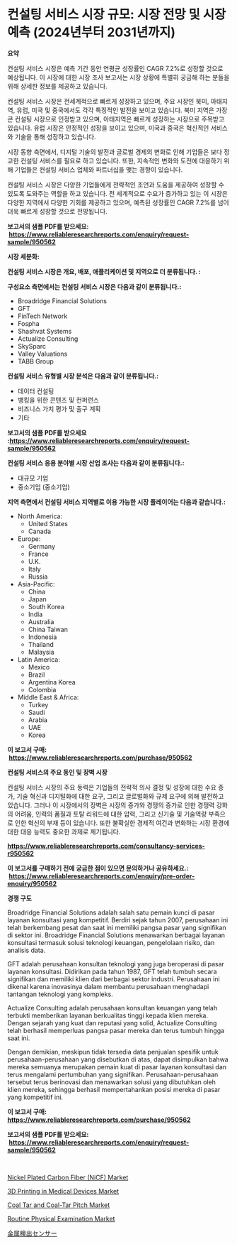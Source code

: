 <p><h1>컨설팅 서비스 시장 규모: 시장 전망 및 시장 예측 (2024년부터 2031년까지)</h1></p><p><strong>요약</strong></p>
<p><p>컨설팅 서비스 시장은 예측 기간 동안 연평균 성장률인 CAGR 7.2%로 성장할 것으로 예상됩니다. 이 시장에 대한 시장 조사 보고서는 시장 상황에 특별히 궁금해 하는 분들을 위해 상세한 정보를 제공하고 있습니다.</p><p>컨설팅 서비스 시장은 전세계적으로 빠르게 성장하고 있으며, 주요 시장인 북미, 아태지역, 유럽, 미국 및 중국에서도 각각 특징적인 발전을 보이고 있습니다. 북미 지역은 가장 큰 컨설팅 시장으로 인정받고 있으며, 아태지역은 빠르게 성장하는 시장으로 주목받고 있습니다. 유럽 시장은 안정적인 성장을 보이고 있으며, 미국과 중국은 혁신적인 서비스와 기술을 통해 성장하고 있습니다.</p><p>시장 동향 측면에서, 디지털 기술의 발전과 글로벌 경제의 변화로 인해 기업들은 보다 정교한 컨설팅 서비스를 필요로 하고 있습니다. 또한, 지속적인 변화와 도전에 대응하기 위해 기업들은 컨설팅 서비스 업체와 파트너십을 맺는 경향이 있습니다.</p><p>컨설팅 서비스 시장은 다양한 기업들에게 전략적인 조언과 도움을 제공하여 성장할 수 있도록 도와주는 역할을 하고 있습니다. 전 세계적으로 수요가 증가하고 있는 이 시장은 다양한 지역에서 다양한 기회를 제공하고 있으며, 예측된 성장률인 CAGR 7.2%를 넘어 더욱 빠르게 성장할 것으로 전망됩니다.</p></p>
<p><strong>보고서의 샘플 PDF를 받으세요: &nbsp;<a href="https://www.reliableresearchreports.com/enquiry/request-sample/950562">https://www.reliableresearchreports.com/enquiry/request-sample/950562</a></strong></p>
<p><strong>시장 세분화:</strong></p>
<p><strong> 컨설팅 서비스 시장은 개요, 배포, 애플리케이션 및 지역으로 더 분류됩니다. :</strong></p>
<p><strong>구성요소 측면에서는 컨설팅 서비스 시장은 다음과 같이 분류됩니다.:</strong></p>
<p><ul><li>Broadridge Financial Solutions</li><li>GFT</li><li>FinTech Network</li><li>Fospha</li><li>Shashvat Systems</li><li>Actualize Consulting</li><li>SkySparc</li><li>Valley Valuations</li><li>TABB Group</li></ul></p>
<p><strong> 컨설팅 서비스 유형별 시장 분석은 다음과 같이 분류됩니다.:</strong></p>
<p><ul><li>데이터 컨설팅</li><li>뱅킹을 위한 콘텐츠 및 컨퍼런스</li><li>비즈니스 가치 평가 및 출구 계획</li><li>기타</li></ul></p>
<p><strong>보고서의 샘플 PDF를 받으세요 :<a href="https://www.reliableresearchreports.com/enquiry/request-sample/950562">https://www.reliableresearchreports.com/enquiry/request-sample/950562</a></strong></p>
<p><strong> 컨설팅 서비스 응용 분야별 시장 산업 조사는 다음과 같이 분류됩니다.:</strong></p>
<p><ul><li>대규모 기업</li><li>중소기업 (중소기업)</li></ul></p>
<p><strong>지역 측면에서 컨설팅 서비스 지역별로 이용 가능한 시장 플레이어는 다음과 같습니다.:</strong></p>
<p><ul>
    <li>
        North America:
        <ul>
            <li>United States</li>
            <li>Canada</li>
        </ul>
    </li>
    <li>
        Europe:
        <ul>
            <li>Germany</li>
            <li>France</li>
            <li>U.K.</li>
            <li>Italy</li>
            <li>Russia</li>
        </ul>
    </li>
    <li>
        Asia-Pacific:
        <ul>
            <li>China</li>
            <li>Japan</li>
            <li>South Korea</li>
            <li>India</li>
            <li>Australia</li>
            <li>China Taiwan</li>
            <li>Indonesia</li>
            <li>Thailand</li>
            <li>Malaysia</li>
        </ul>
    </li>
    <li>
        Latin America:
        <ul>
            <li>Mexico</li>
            <li>Brazil</li>
            <li>Argentina Korea</li>
            <li>Colombia</li>
        </ul>
    </li>
    <li>
        Middle East & Africa:
        <ul>
            <li>Turkey</li>
            <li>Saudi</li>
            <li>Arabia</li>
            <li>UAE</li>
            <li>Korea</li>
        </ul>
    </li>
    </ul></p>
<p><strong>이 보고서 구매: &nbsp;<a href="https://www.reliableresearchreports.com/purchase/950562">https://www.reliableresearchreports.com/purchase/950562</a></strong></p>
<p><strong>컨설팅 서비스의 주요 동인 및 장벽 시장</strong></p>
<p><p>컨설팅 서비스 시장의 주요 동력은 기업들의 전략적 의사 결정 및 성장에 대한 수요 증가, 기술 혁신과 디지털화에 대한 요구, 그리고 글로벌화와 규제 요구에 의해 발전하고 있습니다. 그러나 이 시장에서의 장벽은 시장의 증가와 경쟁의 증가로 인한 경쟁력 강화의 어려움, 인력의 품질과 토탈 리워드에 대한 압력, 그리고 신기술 및 기술역량 부족으로 인한 혁신의 부재 등이 있습니다. 또한 불확실한 경제적 여건과 변화하는 시장 환경에 대한 대응 능력도 중요한 과제로 제기됩니다.</p></p>
<p><strong><a href="https://www.reliableresearchreports.com/consultancy-services-r950562">https://www.reliableresearchreports.com/consultancy-services-r950562</a></strong></p>
<p><strong>이 보고서를 구매하기 전에 궁금한 점이 있으면 문의하거나 공유하세요.: &nbsp;<a href="https://www.reliableresearchreports.com/enquiry/pre-order-enquiry/950562">https://www.reliableresearchreports.com/enquiry/pre-order-enquiry/950562</a></strong></p>
<p><strong>경쟁 구도</strong></p>
<p><p>Broadridge Financial Solutions adalah salah satu pemain kunci di pasar layanan konsultasi yang kompetitif. Berdiri sejak tahun 2007, perusahaan ini telah berkembang pesat dan saat ini memiliki pangsa pasar yang signifikan di sektor ini. Broadridge Financial Solutions menawarkan berbagai layanan konsultasi termasuk solusi teknologi keuangan, pengelolaan risiko, dan analisis data.</p><p>GFT adalah perusahaan konsultan teknologi yang juga beroperasi di pasar layanan konsultasi. Didirikan pada tahun 1987, GFT telah tumbuh secara signifikan dan memiliki klien dari berbagai sektor industri. Perusahaan ini dikenal karena inovasinya dalam membantu perusahaan menghadapi tantangan teknologi yang kompleks.</p><p>Actualize Consulting adalah perusahaan konsultan keuangan yang telah terbukti memberikan layanan berkualitas tinggi kepada klien mereka. Dengan sejarah yang kuat dan reputasi yang solid, Actualize Consulting telah berhasil memperluas pangsa pasar mereka dan terus tumbuh hingga saat ini.</p><p>Dengan demikian, meskipun tidak tersedia data penjualan spesifik untuk perusahaan-perusahaan yang disebutkan di atas, dapat disimpulkan bahwa mereka semuanya merupakan pemain kuat di pasar layanan konsultasi dan terus mengalami pertumbuhan yang signifikan. Perusahaan-perusahaan tersebut terus berinovasi dan menawarkan solusi yang dibutuhkan oleh klien mereka, sehingga berhasil mempertahankan posisi mereka di pasar yang kompetitif ini.</p></p>
<p><strong>이 보고서 구매: &nbsp; <a href="https://www.reliableresearchreports.com/purchase/950562">https://www.reliableresearchreports.com/purchase/950562</a></strong></p>
<p><strong>보고서의 샘플 PDF를 받으세요: &nbsp;<a href="https://www.reliableresearchreports.com/enquiry/request-sample/950562">https://www.reliableresearchreports.com/enquiry/request-sample/950562</a></strong><strong></strong></p>
<p>&nbsp;</p>
<p><p><a href="https://cute-banjo-8ca.notion.site/Nickel-Plated-Carbon-Fiber-NiCF-Market-Insights-into-Market-CAGR-Market-Trends-and-Growth-Strat-7465e71324b74756bd663009db67370d">Nickel Plated Carbon Fiber (NiCF) Market</a></p><p><a href="https://github.com/markusgodoy/Market-Research-Report-List-3/blob/main/3d-printing-in-medical-devices-market.md">3D Printing in Medical Devices Market</a></p><p><a href="https://issuu.com/reportprime-2/docs/coal-tar-and-coal-tar-pitch-market-size-2030.pptx">Coal Tar and Coal-Tar Pitch Market</a></p><p><a href="https://github.com/luckyshygirl/Market-Research-Report-List-4/blob/main/routine-physical-examination-market.md">Routine Physical Examination Market</a></p><p><a href="https://github.com/jkjreqjscoxx7/Market-Research-Report-List-1/blob/main/129084848071.md">金属検出センサー</a></p></p>